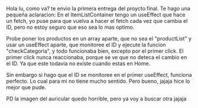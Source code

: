 Hola lu, como va?  te envio la primera entrega del proycto final. Te hago una pequeña aclaracion:
En el ItemListContainer tengo un useEffect que hace un fetch, yo puse para que vuelva a hacer el fetch cada vez que cambia el ID, pero no estoy seguro que eso sea lo mas optimo.

Probe poner los productos en un array aparte, que no sea el "productList" y usar un useEffect aparte, que monitoree el ID y ejecute la funcion "checkCategoria", y todo funcionaba bien, excepto por el primer click. El primer click nunca reaccionaba, porque se ve que no deteca el cambio en el ID. Ya que este todavia no existe cuando estas en Home. 

Sin embargo si hago que el ID se monitoree en el primer useEffect, funciona perfecto. Lo cual para mi no tiene mucho sentido. Pero bueno, jajaja hice lo mejor que pude. 

PD la imagen del auricular quedo horrible, pero ya voy a buscar otra jajaja
